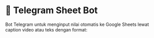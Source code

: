 # 🤖 Telegram Sheet Bot

Bot Telegram untuk menginput nilai otomatis ke Google Sheets lewat caption video atau teks dengan format:
